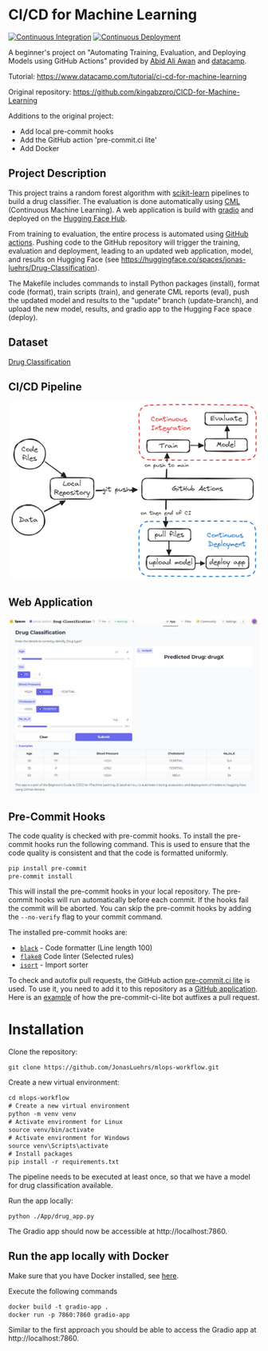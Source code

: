 # CI/CD for Machine Learning
[![Continuous Integration](https://github.com/JonasLuehrs/CICD-for-Machine-Learning/actions/workflows/ci.yml/badge.svg)](https://github.com/JonasLuehrs/CICD-for-Machine-Learning/actions/workflows/ci.yml)
[![Continuous Deployment](https://github.com/JonasLuehrs/CICD-for-Machine-Learning/actions/workflows/cd.yml/badge.svg)](https://github.com/JonasLuehrs/CICD-for-Machine-Learning/actions/workflows/cd.yml)

A beginner's project on "Automating Training, Evaluation, and Deploying Models using GitHub Actions" provided by [Abid Ali Awan](https://github.com/kingabzpro) and [datacamp](https://www.datacamp.com/).

Tutorial: https://www.datacamp.com/tutorial/ci-cd-for-machine-learning

Original repository: https://github.com/kingabzpro/CICD-for-Machine-Learning

Additions to the original project:
- Add local pre-commit hooks
- Add the GitHub action 'pre-commit.ci lite'
- Add Docker

## Project Description
This project trains a random forest algorithm with [scikit-learn](https://scikit-learn.org/1.5/index.html) pipelines to build a drug classifier. The evaluation is done automatically using [CML](https://cml.dev/) (Continuous Machine Learning). A web application is build with [gradio](https://www.gradio.app/) and deployed on the [Hugging Face Hub](https://huggingface.co/spaces). 

From training to evaluation, the entire process is automated using [GitHub actions](https://github.com/features/actions). Pushing code to the GitHub repository will trigger the training, evaluation and deployment, leading to an updated web application, model, and results on Hugging Face (see https://huggingface.co/spaces/jonas-luehrs/Drug-Classification).

The Makefile includes commands to install Python packages (install), format code (format), train scripts (train), and generate CML reports (eval), push the updated model and results to the "update" branch (update-branch), and upload the new model, results, and gradio app to the Hugging Face space (deploy).


## Dataset
[Drug Classification](https://www.kaggle.com/datasets/prathamtripathi/drug-classification)

## CI/CD Pipeline

![cicd_pipeline](./Images/cicd-pipeline.png)

## Web Application

![gradio_drug_app](./Images/gradio_drug_app.JPG)

## Pre-Commit Hooks
The code quality is checked with pre-commit hooks. To install the pre-commit hooks run the following command.
This is used to ensure that the code quality is consistent and that the code is formatted uniformly.
````
pip install pre-commit
pre-commit install
````
This will install the pre-commit hooks in your local repository. The pre-commit hooks will run automatically before each commit. If the hooks fail the commit will be aborted. You can skip the pre-commit hooks by adding the `--no-verify` flag to your commit command.

The installed pre-commit hooks are:
- [`black`](https://github.com/psf/black) - Code formatter (Line length 100)
- [`flake8`](https://github.com/PyCQA/flake8) Code linter (Selected rules)
- [`isort`](https://github.com/PyCQA/isort) - Import sorter

To check and autofix pull requests, the GitHub action [pre-commit.ci lite]((https://pre-commit.ci/lite)) is used.
To use it, you need to add it to this repository as a [GitHub application](https://github.com/apps/pre-commit-ci-lite/installations/new).
Here is an [example](https://github.com/JonasLuehrs/CICD-for-Machine-Learning/pull/2) of how the pre-commit-ci-lite bot autfixes a pull request.

# Installation
Clone the repository:
````
git clone https://github.com/JonasLuehrs/mlops-workflow.git
````

Create a new virtual environment:
````
cd mlops-workflow
# Create a new virtual environment
python -m venv venv
# Activate environment for Linux
source venv/bin/activate
# Activate environment for Windows
source venv\Scripts\activate
# Install packages
pip install -r requirements.txt
````

The pipeline needs to be executed at least once, so that we have a model for drug classification available.

Run the app locally:
````
python ./App/drug_app.py 
````
The Gradio app should now be accessible at http://localhost:7860.

## Run the app locally with Docker
Make sure that you have Docker installed, see [here](https://www.docker.com/get-started/).

Execute the following commands
````
docker build -t gradio-app .
docker run -p 7860:7860 gradio-app
````

Similar to the first approach you should be able to access the Gradio app at http://localhost:7860.